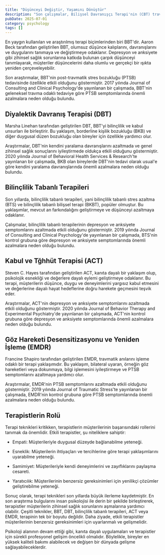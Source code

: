 ```yaml
---
title: "Düşünceyi Değiştir, Yaşamını Dönüştür"
description: "Son çalışmalar, Bilişsel Davranışçı Terapi'nin (CBT) travma sonrası stres bozukluğu (PTSD) tedavi..."
pubDate: 2025-07-01
category: psychology
tags: []
---
```


En yaygın kullanılan ve araştırılmış terapi biçimlerinden biri BBT'dir. Aaron Beck tarafından geliştirilen BBT, olumsuz düşünce kalıplarını, davranışlarını ve duygularını tanımaya ve değiştirmeye odaklanır. Depresyon ve anksiyete gibi zihinsel sağlık sorunlarına katkıda bulunan çarpık düşünceyi tanımlayarak, müşteriler düşüncelerini daha olumlu ve gerçekçi bir ışıkta yeniden çerçeveleyebilir.

Son araştırmalar, BBT'nin post-travmatik stres bozukluğu (PTSB) tedavisinde özellikle etkili olduğunu göstermiştir. 2017 yılında Journal of Consulting and Clinical Psychology'de yayınlanan bir çalışmada, BBT'nin geleneksel travma odaklı tedaviye göre PTSB semptomlarında önemli azalmalara neden olduğu bulundu.

## Diyalektik Davranış Terapisi (DBT)

Marsha Linehan tarafından geliştirilen DBT, BBT'yi bilinçlilik ve kabul unsurları ile birleştirir. Bu yaklaşım, borderline kişilik bozukluğu (BKB) ve diğer duygusal düzen bozukluğu olan bireyler için özellikle yardımcı olur.

Araştırmalar, DBT'nin kendini yaralama davranışlarını azaltmada ve genel zihinsel sağlık sonuçlarını iyileştirmede oldukça etkili olduğunu göstermiştir. 2020 yılında Journal of Behavioral Health Services & Research'te yayınlanan bir çalışmada, BKB olan bireylerde DBT'nin tedavi olarak usual'e göre kendini yaralama davranışlarında önemli azalmalara neden olduğu bulundu.

## Bilinçlilik Tabanlı Terapileri

Son yıllarda, bilinçlilik tabanlı terapileri, yani bilinçlilik tabanlı stres azaltma (BTS) ve bilinçlilik tabanlı bilişsel terapi (BKBT), popüler olmuştur. Bu yaklaşımlar, mevcut an farkındalığını geliştirmeye ve düşünceyi azaltmaya odaklanır.

Çalışmalar, bilinçlilik tabanlı terapilerinin depresyon ve anksiyete semptomlarını azaltmada etkili olduğunu göstermiştir. 2019 yılında Journal of Consulting and Clinical Psychology'de yayınlanan bir çalışmada, BTS'nin kontrol grubuna göre depresyon ve anksiyete semptomlarında önemli azalmalara neden olduğu bulundu.

## Kabul ve Tğhhüt Terapisi (ACT)

Steven C. Hayes tarafından geliştirilen ACT, kanıta dayalı bir yaklaşım olup, psikolojik esnekliği ve değerlere dayalı eylemi geliştirmeye odaklanır. Bu terapi, müşterilerin düşünce, duygu ve deneyimlerini yargısız kabul etmesini ve değerlerine dayalı hayat hedeflerine doğru harekete geçmesini teşvik eder.

Araştırmalar, ACT'nin depresyon ve anksiyete semptomlarını azaltmada etkili olduğunu göstermiştir. 2020 yılında Journal of Behavior Therapy and Experimental Psychiatry'de yayınlanan bir çalışmada, ACT'nin kontrol grubuna göre depresyon ve anksiyete semptomlarında önemli azalmalara neden olduğu bulundu.

## Göz Hareketi Desensitizasyonu ve Yeniden İşleme (EMDR)

Francine Shapiro tarafından geliştirilen EMDR, travmatik anılarını işleme odaklı bir terapi yaklaşımıdır. Bu yaklaşım, bilateral uyaran, örneğin göz hareketleri veya dokunmaya, bilgi işlemesini iyileştirmeye ve PTSB semptomlarını azaltmaya yardımcı olur.

Araştırmalar, EMDR'nin PTSB semptomlarını azaltmada etkili olduğunu göstermiştir. 2019 yılında Journal of Traumatic Stress'te yayınlanan bir çalışmada, EMDR'nin kontrol grubuna göre PTSB semptomlarında önemli azalmalara neden olduğu bulundu.

## Terapistlerin Rolü

Terapi teknikleri kritikken, terapistlerin müşterilerinin başarısındaki rollerini tanımak da önemlidir. Etkili terapistler, şu niteliklere sahiptir:

* Empati: Müşterileriyle duygusal düzeyde bağlanabilme yeteneği.

* Esneklik: Müşterilerin ihtiyaçları ve tercihlerine göre terapi yaklaşımlarını uyarabilme yeteneği.

* Samimiyet: Müşterileriyle kendi deneyimlerini ve zayıflıklarını paylaşma cesareti.

* Yaratıcılık: Müşterilerinin benzersiz gereksinimleri için yenilikçi çözümler geliştirebilme yeteneği.

Sonuç olarak, terapi teknikleri son yıllarda büyük ilerleme kaydetmiştir. En son araştırma bulgularını insan psikolojisi ile derin bir şekilde birleştirerek, terapistler müşterilerin zihinsel sağlık sorunlarını aşmalarına yardımcı olabilir. Çeşitli teknikler, BBT, DBT, bilinçlilik tabanlı terapileri, ACT veya EMDR, terapinin tek bir boyutu değildir. Daha ziyade, etkili terapistler müşterilerinin benzersiz gereksinimleri için uyarlanmalı ve gelişmelidir.

Psikoloji alanının devam ettiği gibi, kanıta dayalı uygulamaları ve terapistler için sürekli profesyonel gelişim öncelikli olmalıdır. Böylelikle, bireyler en yüksek kaliteli bakımı alabilecek ve değişen bir dünyada gelişme sağlayabileceklerdir.